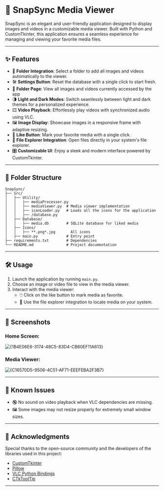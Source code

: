 # 📸 SnapSync Media Viewer

SnapSync is an elegant and user-friendly application designed to display images and videos in a customizable media viewer. Built with Python and CustomTkinter, this application ensures a seamless experience for managing and viewing your favorite media files.

---

## ✨ Features

- 📂 **Folder Integration**: Select a folder to add all images and videos automatically to the viewer.
- 🛠️ **Settings Button**: Reset the database with a single click to start fresh.
- 📁 **Folder Page**: View all images and videos currently accessed by the app
- 🌗 **Light and Dark Modes**: Switch seamlessly between light and dark themes for a personalized experience.
- 🎞️ **Video Playback**: Effortlessly play videos with synchronized audio using VLC.
- 🖼️ **Image Display**: Showcase images in a responsive frame with adaptive resizing.
- 💖 **Like Button**: Mark your favorite media with a single click.
- 📂 **File Explorer Integration**: Open files directly in your system's file explorer.
- 🎛️ **Customizable UI**: Enjoy a sleek and modern interface powered by CustomTkinter.

---

## 📂 Folder Structure

```
SnapSync/
├── Src/
│   ├── Utility/
│   │   ├── mediaProcesser.py
│   │   ├── mediaViewer.py  # Media viewer implementation
│   │   ├── iconLoader.py   # Loads all the icons for the application
│   │   ├── /database.py
│   ├── Database/
│   │   ├── media.db        # SQLite database for liked media
│   ├── Icons/
│   │   ├── **.png*.jpg       All icons
│   ├── main.py             # Entry point
├── requirements.txt        # Dependencies
└── README.md               # Project documentation
```

---

## 🛠️ Usage

1. Launch the application by running `main.py`.
2. Choose an image or video file to view in the media viewer.
3. Interact with the media viewer:
   - 🖱️ Click on the like button to mark media as favorite.
   - 📂 Use the file explorer integration to locate media on your system.

---

## 📸 Screenshots

### Home Screen:
![{1B4E06E6-3174-48C5-83D4-CB60EF11A613}](https://github.com/user-attachments/assets/fcef9f3b-fe42-4676-b8d8-982f33f6d707)


### Media Viewer:
![{C16570D5-9506-4C51-AF71-EEEFEBA2F3B7}](https://github.com/user-attachments/assets/167e1ee1-5b4c-4a39-b87f-2c97230d39f2)




---


## 🐞 Known Issues

- 🔇 No sound on video playback when VLC dependencies are missing.
- 🖼️ Some images may not resize properly for extremely small window sizes.

---

## 🎉 Acknowledgments

Special thanks to the open-source community and the developers of the libraries used in this project:

- [CustomTkinter](https://github.com/TomSchimansky/CustomTkinter)
- [Pillow](https://python-pillow.org/)
- [VLC Python Bindings](https://wiki.videolan.org/Python_bindings/)
- [CTkToolTip](https://github.com/TomSchimansky/CTkToolTip)

---




